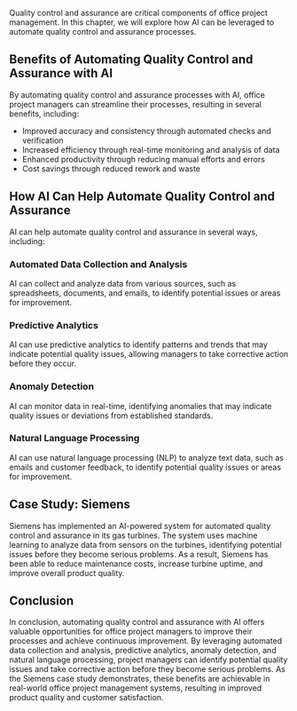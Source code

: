 
Quality control and assurance are critical components of office project management. In this chapter, we will explore how AI can be leveraged to automate quality control and assurance processes.

Benefits of Automating Quality Control and Assurance with AI
------------------------------------------------------------

By automating quality control and assurance processes with AI, office project managers can streamline their processes, resulting in several benefits, including:

* Improved accuracy and consistency through automated checks and verification
* Increased efficiency through real-time monitoring and analysis of data
* Enhanced productivity through reducing manual efforts and errors
* Cost savings through reduced rework and waste

How AI Can Help Automate Quality Control and Assurance
------------------------------------------------------

AI can help automate quality control and assurance in several ways, including:

### Automated Data Collection and Analysis

AI can collect and analyze data from various sources, such as spreadsheets, documents, and emails, to identify potential issues or areas for improvement.

### Predictive Analytics

AI can use predictive analytics to identify patterns and trends that may indicate potential quality issues, allowing managers to take corrective action before they occur.

### Anomaly Detection

AI can monitor data in real-time, identifying anomalies that may indicate quality issues or deviations from established standards.

### Natural Language Processing

AI can use natural language processing (NLP) to analyze text data, such as emails and customer feedback, to identify potential quality issues or areas for improvement.

Case Study: Siemens
-------------------

Siemens has implemented an AI-powered system for automated quality control and assurance in its gas turbines. The system uses machine learning to analyze data from sensors on the turbines, identifying potential issues before they become serious problems. As a result, Siemens has been able to reduce maintenance costs, increase turbine uptime, and improve overall product quality.

Conclusion
----------

In conclusion, automating quality control and assurance with AI offers valuable opportunities for office project managers to improve their processes and achieve continuous improvement. By leveraging automated data collection and analysis, predictive analytics, anomaly detection, and natural language processing, project managers can identify potential quality issues and take corrective action before they become serious problems. As the Siemens case study demonstrates, these benefits are achievable in real-world office project management systems, resulting in improved product quality and customer satisfaction.
